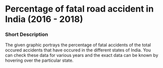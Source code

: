 # Percentage of fatal road accident in India (2016 - 2018)

<div class="flourish-embed flourish-map" data-src="visualisation/7756874"><script src="https://public.flourish.studio/resources/embed.js"></script></div>

### Short Description
The given graphic portrays the percentage of fatal accidents of the total occured accidents that have occured in the different states of India.
You can check these data for various years and the exact data can be known by hovering over the particular state.
